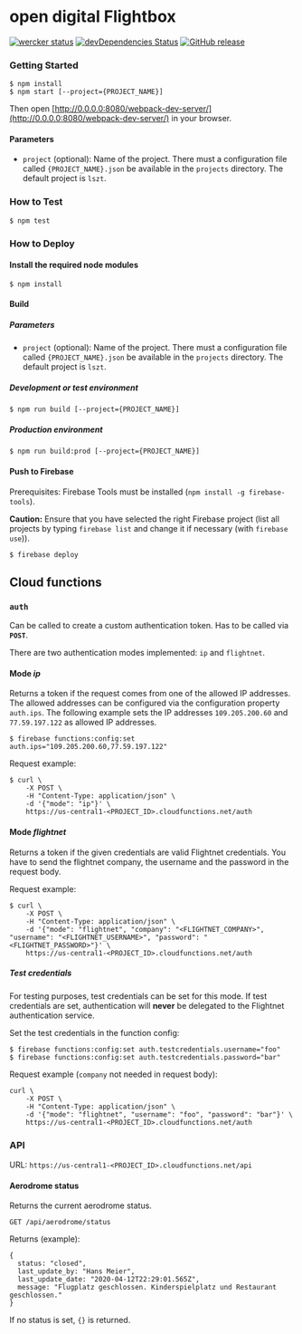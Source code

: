 # open digital Flightbox

[![wercker status](https://app.wercker.com/status/0fe66b2964c401ddbc2b7b17d2e9f3d0/s/master "wercker status")](https://app.wercker.com/project/byKey/0fe66b2964c401ddbc2b7b17d2e9f3d0)
[![devDependencies Status](https://david-dm.org/lszt/flights-react/dev-status.svg)](https://david-dm.org/lszt/flights-react?type=dev)
[![GitHub release](https://img.shields.io/github/release/odch/flightbox.svg)](https://www.github.com/odch/flightbox/releases/)

### Getting Started

```
$ npm install
$ npm start [--project={PROJECT_NAME}]
```

Then open [http://0.0.0.0:8080/webpack-dev-server/](http://0.0.0.0:8080/webpack-dev-server/) in your browser.

#### Parameters

* `project` (optional): Name of the project. There must a configuration file called `{PROJECT_NAME}.json` be available
                        in the `projects` directory. The default project is `lszt`.

### How to Test

```
$ npm test
```

### How to Deploy

#### Install the required node modules

```
$ npm install
```
#### Build

##### Parameters

* `project` (optional): Name of the project. There must a configuration file called `{PROJECT_NAME}.json` be available
                        in the `projects` directory. The default project is `lszt`.

##### Development or test environment

```
$ npm run build [--project={PROJECT_NAME}]
```

##### Production environment

```
$ npm run build:prod [--project={PROJECT_NAME}]
```

#### Push to Firebase

Prerequisites: Firebase Tools must be installed (`npm install -g firebase-tools`).

**Caution:** Ensure that you have selected the right Firebase project (list all projects by typing `firebase list` and change it if necessary (with `firebase use`)).

```
$ firebase deploy
```
## Cloud functions

### `auth`

Can be called to create a custom authentication token. Has to be called via **`POST`**.

There are two authentication modes implemented: `ip` and `flightnet`.

#### Mode *ip*

Returns a token if the request comes from one of the allowed IP addresses. The allowed addresses can be configured
via the configuration property `auth.ips`. The following example sets the IP addresses `109.205.200.60` and
`77.59.197.122` as allowed IP addresses.

```
$ firebase functions:config:set auth.ips="109.205.200.60,77.59.197.122" 
```

Request example:
```
$ curl \
    -X POST \
    -H "Content-Type: application/json" \
    -d '{"mode": "ip"}' \
    https://us-central1-<PROJECT_ID>.cloudfunctions.net/auth
```

#### Mode *flightnet*

Returns a token if the given credentials are valid Flightnet credentials. You have to send the flightnet company,
the username and the password in the request body.

Request example:

```
$ curl \
    -X POST \
    -H "Content-Type: application/json" \
    -d '{"mode": "flightnet", "company": "<FLIGHTNET_COMPANY>", "username": "<FLIGHTNET_USERNAME>", "password": "<FLIGHTNET_PASSWORD>"}' \
    https://us-central1-<PROJECT_ID>.cloudfunctions.net/auth
```

##### Test credentials #####

For testing purposes, test credentials can be set for this mode. If test credentials are set, authentication will
**never** be delegated to the Flightnet authentication service.

Set the test credentials in the function config:
```
$ firebase functions:config:set auth.testcredentials.username="foo"
$ firebase functions:config:set auth.testcredentials.password="bar"
```

Request example (`company` not needed in request body):
```
curl \
    -X POST \
    -H "Content-Type: application/json" \
    -d '{"mode": "flightnet", "username": "foo", "password": "bar"}' \
    https://us-central1-<PROJECT_ID>.cloudfunctions.net/auth
```

### API

URL: `https://us-central1-<PROJECT_ID>.cloudfunctions.net/api`

#### Aerodrome status ####

Returns the current aerodrome status.

`GET /api/aerodrome/status`

Returns (example):
```
{
  status: "closed",
  last_update_by: "Hans Meier",
  last_update_date: "2020-04-12T22:29:01.565Z",
  message: "Flugplatz geschlossen. Kinderspielplatz und Restaurant geschlossen."
}
```

If no status is set, `{}` is returned.
